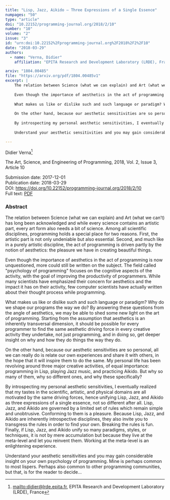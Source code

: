 ```yaml
---
title: "Lisp, Jazz, Aikido – Three Expressions of a Single Essence"
numpages: "50"
type: "article"
doi: "10.22152/programming-journal.org/2018/2/10"
number: "10"
volume: "2"
issue: "3"
id: "urn:doi:10.22152%2Fprogramming-journal.org%2F2018%2F2%2F10"
date: "2018-03-29"
authors: 
  - name: "Verna, Didier"
    affiliation: "EPITA Research and Development Laboratory (LRDE), France"

arxiv: "1804.00485"
file: "https://arxiv.org/pdf/1804.00485v1"
excerpt: |
    The relation between Science (what we can explain) and Art (what we can’t) has long been acknowledged and while every science contains an artistic part, every art form also needs a bit of science. Among all scientific disciplines, programming holds a special place for two reasons. First, the artistic part is not only undeniable but also essential. Second, and much like in a purely artistic discipline, the act of programming is driven partly by the notion of aesthetics: the pleasure we have in creating beautiful things.
    
    Even though the importance of aesthetics in the act of programming is now unquestioned, more could still be written on the subject. The field called "psychology of programming" focuses on the cognitive aspects of the activity, with the goal of improving the productivity of programmers. While many scientists have emphasized their concern for aesthetics and the impact it has on their activity, few computer scientists have actually written about their thought process while programming.
    
    What makes us like or dislike such and such language or paradigm? Why do we shape our programs the way we do? By answering these questions from the angle of aesthetics, we may be able to shed some new light on the art of programming. Starting from the assumption that aesthetics is an inherently transversal dimension, it should be possible for every programmer to find the same aesthetic driving force in every creative activity they undertake, not just programming, and in doing so, get deeper insight on why and how they do things the way they do.
    
    On the other hand, because our aesthetic sensitivities are so personal, all we can really do is relate our own experiences and share it with others, in the hope that it will inspire them to do the same. My personal life has been revolving around three major creative activities, of equal importance: programming in Lisp, playing Jazz music, and practicing Aikido. But why so many of them, why so different ones, and why these specifically?
    
    By introspecting my personal aesthetic sensitivities, I eventually realized that my tastes in the scientific, artistic, and physical domains are all motivated by the same driving forces, hence unifying Lisp, Jazz, and Aikido as three expressions of a single essence, not so different after all. Lisp, Jazz, and Aikido are governed by a limited set of rules which remain simple and unobtrusive. Conforming to them is a pleasure. Because Lisp, Jazz, and Aikido are inherently introspective disciplines, they also invite you to transgress the rules in order to find your own. Breaking the rules is fun. Finally, if Lisp, Jazz, and Aikido unify so many paradigms, styles, or techniques, it is not by mere accumulation but because they live at the meta-level and let you reinvent them. Working at the meta-level is an enlightening experience.
    
    Understand your aesthetic sensitivities and you may gain considerable insight on your own psychology of programming. Mine is perhaps common to most lispers. Perhaps also common to other programming communities, but that, is for the reader to decide...

---
```

Didier Verna[^1]

The Art, Science, and Engineering of Programming, 2018, Vol. 2, Issue 3, Article 10

Submission date: 2017-12-01  
Publication date: 2018-03-29  
DOI: <https://doi.org/10.22152/programming-journal.org/2018/2/10>  
Full text: [PDF](https://arxiv.org/pdf/1804.00485v1)  


### Abstract
The relation between Science (what we can explain) and Art (what we can’t) has long been acknowledged and while every science contains an artistic part, every art form also needs a bit of science. Among all scientific disciplines, programming holds a special place for two reasons. First, the artistic part is not only undeniable but also essential. Second, and much like in a purely artistic discipline, the act of programming is driven partly by the notion of aesthetics: the pleasure we have in creating beautiful things.

Even though the importance of aesthetics in the act of programming is now unquestioned, more could still be written on the subject. The field called "psychology of programming" focuses on the cognitive aspects of the activity, with the goal of improving the productivity of programmers. While many scientists have emphasized their concern for aesthetics and the impact it has on their activity, few computer scientists have actually written about their thought process while programming.

What makes us like or dislike such and such language or paradigm? Why do we shape our programs the way we do? By answering these questions from the angle of aesthetics, we may be able to shed some new light on the art of programming. Starting from the assumption that aesthetics is an inherently transversal dimension, it should be possible for every programmer to find the same aesthetic driving force in every creative activity they undertake, not just programming, and in doing so, get deeper insight on why and how they do things the way they do.

On the other hand, because our aesthetic sensitivities are so personal, all we can really do is relate our own experiences and share it with others, in the hope that it will inspire them to do the same. My personal life has been revolving around three major creative activities, of equal importance: programming in Lisp, playing Jazz music, and practicing Aikido. But why so many of them, why so different ones, and why these specifically?

By introspecting my personal aesthetic sensitivities, I eventually realized that my tastes in the scientific, artistic, and physical domains are all motivated by the same driving forces, hence unifying Lisp, Jazz, and Aikido as three expressions of a single essence, not so different after all. Lisp, Jazz, and Aikido are governed by a limited set of rules which remain simple and unobtrusive. Conforming to them is a pleasure. Because Lisp, Jazz, and Aikido are inherently introspective disciplines, they also invite you to transgress the rules in order to find your own. Breaking the rules is fun. Finally, if Lisp, Jazz, and Aikido unify so many paradigms, styles, or techniques, it is not by mere accumulation but because they live at the meta-level and let you reinvent them. Working at the meta-level is an enlightening experience.

Understand your aesthetic sensitivities and you may gain considerable insight on your own psychology of programming. Mine is perhaps common to most lispers. Perhaps also common to other programming communities, but that, is for the reader to decide...


[^1]: <mailto:didier@lrde.epita.fr>, EPITA Research and Development Laboratory (LRDE), France
